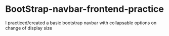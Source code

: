 # BootStrap-navbar-frontend-practice
I practiced/created a basic bootstrap navbar with collapsable options on change of display size
